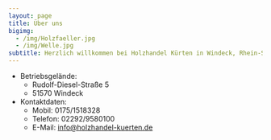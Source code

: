 ```yaml
---
layout: page
title: Über uns
bigimg:
  - /img/Holzfaeller.jpg
  - /img/Welle.jpg
subtitle: Herzlich willkommen bei Holzhandel Kürten in Windeck, Rhein-Sieg-Kreis
---
```


* Betriebsgelände:
  * Rudolf-Diesel-Straße 5
  * 51570 Windeck
* Kontaktdaten:
  * Mobil: 0175/1518328
  * Telefon: 02292/9580100
  * E-Mail: info@holzhandel-kuerten.de
